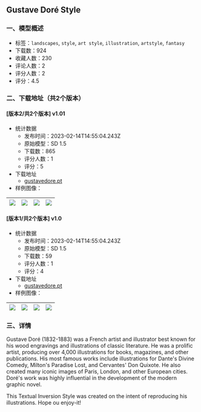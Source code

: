 ## Gustave Doré Style
### 一、模型概述

- 标签：`landscapes`, `style`, `art style`, `illustration`, `artstyle`, `fantasy`
- 下载数：924
- 收藏人数：230
- 评论人数：2
- 评分人数：2
- 评分：4.5

### 二、下载地址（共2个版本）

#### [版本2/共2个版本] v1.01

- 统计数据
  - 发布时间：2023-02-14T14:55:04.243Z
  - 原始模型：SD 1.5
  - 下载数：865
  - 评分人数：1
  - 评分：5
- 下载地址
  - [gustavedore.pt](https://civitai.com/api/download/models/10358)
- 样例图像：

| <img src="https://image.civitai.com/xG1nkqKTMzGDvpLrqFT7WA/22fdaabf-feee-4a55-340a-2a37ccb6a500/width=450/101122.jpeg" /> | <img src="https://image.civitai.com/xG1nkqKTMzGDvpLrqFT7WA/9af2c499-68ed-4608-e9d4-cdb811100900/width=450/101199.jpeg" /> | <img src="https://image.civitai.com/xG1nkqKTMzGDvpLrqFT7WA/bf7bb398-ec80-4064-916f-70c0dab06300/width=450/101230.jpeg" /> | <img src="https://image.civitai.com/xG1nkqKTMzGDvpLrqFT7WA/2516e8a4-a4ec-423e-1377-4701d75e9400/width=450/101121.jpeg" /> |
| ---- | ---- | ---- | ---- |

#### [版本1/共2个版本] v1.0

- 统计数据
  - 发布时间：2023-02-14T14:55:04.243Z
  - 原始模型：SD 1.5
  - 下载数：59
  - 评分人数：1
  - 评分：4
- 下载地址
  - [gustavedore.pt](https://civitai.com/api/download/models/9567)
- 样例图像：

| <img src="https://image.civitai.com/xG1nkqKTMzGDvpLrqFT7WA/b4ff5b59-7d1c-4f0e-ab6f-da3d417b2000/width=450/97333.jpeg" /> | <img src="https://image.civitai.com/xG1nkqKTMzGDvpLrqFT7WA/4f59acdb-0c15-47f2-5d0c-541e44942c00/width=450/97408.jpeg" /> | <img src="https://image.civitai.com/xG1nkqKTMzGDvpLrqFT7WA/678a9466-929d-4b91-e027-e1c9ca441200/width=450/98117.jpeg" /> | <img src="https://image.civitai.com/xG1nkqKTMzGDvpLrqFT7WA/fcbc78ce-2c1f-4da8-13d5-e2fecd713200/width=450/92428.jpeg" /> |
| ---- | ---- | ---- | ---- |


### 三、详情
<p>Gustave Doré (1832-1883) was a French artist and illustrator best known for his wood engravings and illustrations of classic literature. He was a prolific artist, producing over 4,000 illustrations for books, magazines, and other publications. His most famous works include illustrations for Dante's Divine Comedy, Milton's Paradise Lost, and Cervantes' Don Quixote. He also created many iconic images of Paris, London, and other European cities. Doré's work was highly influential in the development of the modern graphic novel.</p><p>This Textual Inversion Style was created on the intent of reproducing his illustrations. Hope ou enjoy-it!</p><p></p>